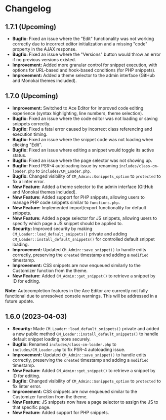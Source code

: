 # Changelog

## 1.7.1 (Upcoming)
*   **Bugfix:** Fixed an issue where the "Edit" functionality was not working correctly due to incorrect editor initialization and a missing "code" property in the AJAX response.
*   **Bugfix:** Fixed an issue where the "Versions" button would throw an error if no previous versions existed.
*   **Improvement:** Added more granular control for snippet execution, with options for URL-based and hook-based conditions (for PHP snippets).
*   **Improvement:** Added a theme selector to the admin interface (GitHub and Monokai themes included).

## 1.7.0 (Upcoming)
*   **Improvement:** Switched to Ace Editor for improved code editing experience (syntax highlighting, line numbers, theme selection).
*   **Bugfix:** Fixed an issue where the code editor was not loading or saving snippets correctly.
*   **Bugfix:** Fixed a fatal error caused by incorrect class referencing and execution timing.
*   **Bugfix:** Fixed an issue where the snippet code was not loading when clicking "Edit".
*   **Bugfix:** Fixed an issue where editing a snippet would toggle its active status.
*   **Bugfix:** Fixed an issue where the page selector was not showing up.
*   **Bugfix:** Fixed PSR-4 autoloading issue by renaming `includes/class-cm-loader.php` to `includes/CM_Loader.php`.
*   **Bugfix:** Changed visibility of `CM_Admin::$snippets_option` to `protected` to fix a linter error.
*   **New Feature:** Added a theme selector to the admin interface (GitHub and Monokai themes included).
*   **New Feature:** Added support for PHP snippets, allowing users to manage PHP code snippets similar to `functions.php`.
*   **New Feature:** Implemented import/export functionality for default snippets.
*   **New Feature:** Added a page selector for JS snippets, allowing users to specify which page a JS snippet should be applied to.
*   **Security:** Improved security by making `CM_Loader::load_default_snippets()` private and adding `CM_Loader::install_default_snippets()` for controlled default snippet loading.
*   **Improvement:** Updated `CM_Admin::save_snippet()` to handle edits correctly, preserving the `created` timestamp and adding a `modified` timestamp.
*   **Improvement:** CSS snippets are now enqueued similarly to the Customizer function from the theme.
*   **New Feature:** Added `CM_Admin::get_snippet()` to retrieve a snippet by ID for editing.

**Note:** Autocompletion features in the Ace Editor are currently not fully functional due to unresolved console warnings. This will be addressed in a future update.

## 1.6.0 (2023-04-03)

* **Security:** Made `CM_Loader::load_default_snippets()` private and added a new public method `CM_Loader::install_default_snippets()` to handle default snippet loading more securely.
* **Bugfix:** Renamed `includes/class-cm-loader.php` to `includes/CM_Loader.php` to fix PSR-4 autoloading issue.
* **Improvement:** Updated `CM_Admin::save_snippet()` to handle edits correctly, preserving the `created` timestamp and adding a `modified` timestamp.
* **New Feature:** Added `CM_Admin::get_snippet()` to retrieve a snippet by ID for editing.
* **Bugfix:** Changed visibility of `CM_Admin::$snippets_option` to `protected` to fix linter error.
* **Improvement:** CSS snippets are now enqueued similar to the Customizer function from the theme.
* **New Feature:** JS snippets now have a page selector to assign the JS to that specific page.
* **New Feature:** Added support for PHP snippets.
